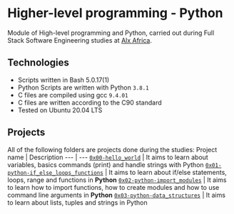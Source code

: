 # Higher-level programming - Python

Module of High-level programming and Python, carried out during Full Stack Software Engineering studies at [Alx Africa](https://www.googleadservices.com/pagead/aclk?sa=L&ai=DChcSEwif96PCl9L7AhVO9ncKHf5jCKoYABAAGgJlZg&ohost=www.google.com&cid=CAESbeD2mg-blmL69OOJY1yCE3R8Z8R0DRJHi8f36ccxSoHJ-r9mAw7WoylbJywQaBxtiN5Kdn4TjbMcNp0TLfgFGxGqI5JMIiFUhwQwlifgYFhUYQyAO-dSE2UvX__VtTIvLV3cIPC7rqL1yUqlh9U&sig=AOD64_099wJIoEhEPO1g3_xoBiy_blAxcA&q&adurl&ved=2ahUKEwjTgZ3Cl9L7AhUIC-wKHQ6RBXUQ0Qx6BAgHEAE).

## Technologies

- Scripts written in Bash 5.0.17(1)
- Python Scripts are written with Python `3.8.1`
- C files are compiled using gcc `9.4.01`
- C files are written according to the C90 standard
- Tested on Ubuntu 20.04 LTS

## Projects

All of the following folders are projects done during the studies:
Project name | Description
--- | ---
[`0x00-hello_world`](https://github.com/Bolexzy/alx-higher_level_programming/tree/master/0x00-python-hello_world) | It aims to learn about variables, basics commands (print) and handle strings with Python
[`0x01-python-if_else_loops_functions`](https://github.com/Bolexzy/alx-higher_level_programming/tree/master/0x01-python-if_else_loops_functions) | It aims to learn about if/else statements, loops, range and functions in **Python**
[`0x02-python-import_modules`](https://github.com/Bolexzy/alx-higher_level_programming/tree/master/0x02-python-import_modules) | It aims to learn how to import functions, how to create modules and how to use command line arguments in **Python**
[`0x03-python-data_structures`](https://github.com/Bolexzy/alx-higher_level_programming/tree/master/0x03-python-data_structures) | It aims to learn about lists, tuples and strings in Python
